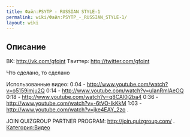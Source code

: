 ```yaml
---
title: Файл:PSYTP - RUSSIAN STYLE-1
permalink: wiki/Файл:PSYTP_-_RUSSIAN_STYLE-1/
layout: wiki
---
```


## Описание

ВК: <http://vk.com/gfoint> Tвиттер: <http://twitter.com/gfoint>

Что сделано, то сделано

Использованные видео: 0:04 -
<http://www.youtube.com/watch?v=o5159imju2Q> 0:14 -
<http://www.youtube.com/watch?v=uIanRmlAeOQ> 0:18 -
<http://www.youtube.com/watch?v=q8CAl0j2ba4> 0:36 -
<http://www.youtube.com/watch?v=-6tVO-IkKkM> 1:03 -
<http://www.youtube.com/watch?v=jke4EAY_2zo> .

JOIN QUIZGROUP PARTNER PROGRAM: <http://join.quizgroup.com/> .
[Категория:Видео](Категория:Видео "wikilink")
